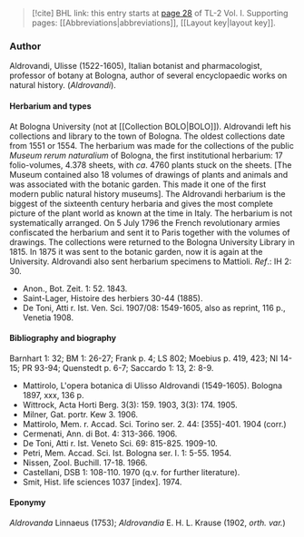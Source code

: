 > [!cite] BHL link: this entry starts at [page 28](https://www.biodiversitylibrary.org/item/103414#page/76/mode/1up) of TL-2 Vol. I.
> Supporting pages: [[Abbreviations|abbreviations]], [[Layout key|layout key]].

### Author

Aldrovandi, Ulisse (1522-1605), Italian botanist and pharmacologist, professor of botany at Bologna, author of several encyclopaedic works on natural history. (*Aldrovandi*).

#### Herbarium and types

At Bologna University (not at [[Collection BOLO|BOLO]]). Aldrovandi left his collections and library to the town of Bologna. The oldest collections date from 1551 or 1554. The herbarium was made for the collections of the public *Museum rerum naturalium* of Bologna, the first institutional herbarium: 17 folio-volumes, 4.378 sheets, with *ca*. 4760 plants stuck on the sheets. \[The Museum contained also 18 volumes of drawings of plants and animals and was associated with the botanic garden. This made it one of the first modern public natural history museums\]. The Aldrovandi herbarium is the biggest of the sixteenth century herbaria and gives the most complete picture of the plant world as known at the time in Italy. The herbarium is not systematically arranged. On 5 July 1796 the French revolutionary armies confiscated the herbarium and sent it to Paris together with the volumes of drawings. The collections were returned to the Bologna University Library in 1815. In 1875 it was sent to the botanic garden, now it is again at the University. Aldrovandi also sent herbarium specimens to Mattioli.
*Ref*.: IH 2: 30.
- Anon., Bot. Zeit. 1: 52. 1843.
- Saint-Lager, Histoire des herbiers 30-44 (1885).
- De Toni, Atti r. Ist. Ven. Sci. 1907/08: 1549-1605, also as reprint, 116 p., Venetia 1908.

#### Bibliography and biography

Barnhart 1: 32; BM 1: 26-27; Frank p. 4; LS 802; Moebius p. 419, 423; NI 14-15; PR 93-94; Quenstedt p. 6-7; Saccardo 1: 13, 2: 8-9.
- Mattirolo, L'opera botanica di Ulisso Aldrovandi (1549-1605). Bologna 1897, xxx, 136 p.
- Wittrock, Acta Horti Berg. 3(3): 159. 1903, 3(3): 174. 1905.
- Milner, Gat. portr. Kew 3. 1906.
- Mattirolo, Mem. r. Accad. Sci. Torino ser. 2. 44: \[355\]-401. 1904 (corr.)
- Cermenati, Ann. di Bot. 4: 313-366. 1906.
- De Toni, Atti r. Ist. Veneto Sci. 69: 815-825. 1909-10.
- Petri, Mem. Accad. Sci. Ist. Bologna ser. I. 1: 5-55. 1954.
- Nissen, Zool. Buchill. 17-18. 1966.
- Castellani, DSB 1: 108-110. 1970 (q.v. for further literature).
- Smit, Hist. life sciences 1037 \[index\]. 1974.

#### Eponymy

*Aldrovanda* Linnaeus (1753); *Aldrovandia* E. H. L. Krause (1902, *orth. var.*)

